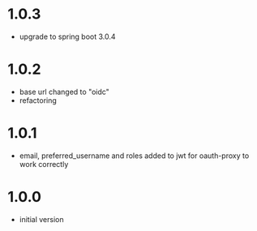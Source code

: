 # 1.0.3
- upgrade to spring boot 3.0.4            

# 1.0.2
- base url changed to "oidc"
- refactoring

# 1.0.1
- email, preferred_username and roles added to jwt for oauth-proxy to work correctly

# 1.0.0
- initial version